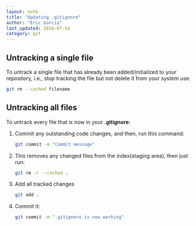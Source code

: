 ```yaml
---
layout: note
title: "Updating .gitignore"
author: "Eric Garcia"
last_updated: 2016-07-14
category: git
---
```


## Untracking a single file

To untrack a single file that has already been added/initialized to your repository, i.e., stop tracking the file but not delete it from your system use:

```bash
git rm --cached filename
```

## Untracking all files

To untrack every file that is now in your **.gitignore**:

1. Commit any outstanding code changes, and then, run this command:

   ```bash
   git commit -m "Commit message"
   ```

2. This removes any changed files from the index(staging area), then just run:

   ```bash
   git rm -r --cached .
   ```

3. Add all tracked changes

   ```bash
   git add .
   ```

4. Commit it:

   ```bash
   git commit -m ".gitignore is now working"
   ```
